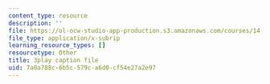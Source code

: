 ```yaml
---
content_type: resource
description: ''
file: https://ol-ocw-studio-app-production.s3.amazonaws.com/courses/14-01sc-principles-of-microeconomics-fall-2011/7a0a788c6b5c579ca6d0cf54e27a2e97_35QyfmSFTZw.srt
file_type: application/x-subrip
learning_resource_types: []
resourcetype: Other
title: 3play caption file
uid: 7a0a788c-6b5c-579c-a6d0-cf54e27a2e97
---
```

